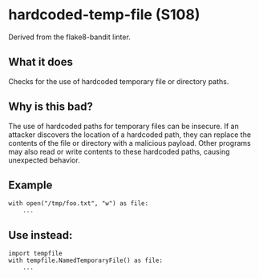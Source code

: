 # hardcoded-temp-file (S108)
Derived from the flake8-bandit linter.
## What it does
Checks for the use of hardcoded temporary file or directory paths.
## Why is this bad?
The use of hardcoded paths for temporary files can be insecure. If an
attacker discovers the location of a hardcoded path, they can replace the
contents of the file or directory with a malicious payload.
Other programs may also read or write contents to these hardcoded paths,
causing unexpected behavior.
## Example
```
with open("/tmp/foo.txt", "w") as file:
    ...
```
## Use instead:
```
import tempfile
with tempfile.NamedTemporaryFile() as file:
    ...
```